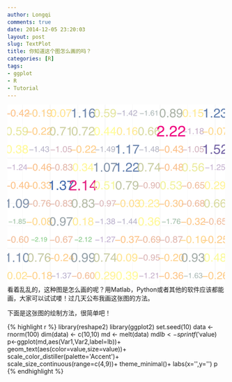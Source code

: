 ```yaml
---
author: Longqi
comments: true
date: 2014-12-05 23:20:03
layout: post
slug: TextPlot
title: 你知道这个图怎么画的吗？
categories: [R]
tags:
- ggplot
- R
- Tutorial
---
```

![TextPlot](/public/images/textplot.png)
看着乱乱的，这种图是怎么画的呢？用Matlab，Python或者其他的软件应该都能画，大家可以试试喽！过几天公布我画这张图的方法。

下面是这张图的绘制方法，很简单吧！

{% highlight r %}
library(reshape2)
library(ggplot2)
set.seed(10)
data <- rnorm(100)
dim(data) <- c(10,10)
md <- melt(data)
md$lb<-sprintf('%.2f',md$value)
p<-ggplot(md,aes(Var1,Var2,label=lb))+
  geom_text(aes(color=value,size=value))+
  scale_color_distiller(palette='Accent')+
  scale_size_continuous(range=c(4,9))+
  theme_minimal()+
  labs(x='',y='')
p
{% endhighlight %}

